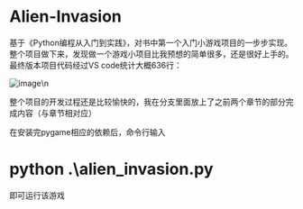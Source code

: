 # Alien-Invasion
基于《Python编程从入门到实践》，对书中第一个入门小游戏项目的一步步实现。
整个项目做下来，发现做一个游戏小项目比我预想的简单很多，还是很好上手的。最终版本项目代码经过VS code统计大概636行：

![image](https://user-images.githubusercontent.com/75466392/168984636-ada4fc1c-d0ee-415d-9d91-62fde3fc8877.png)\n

整个项目的开发过程还是比较愉快的，我在分支里面放上了之前两个章节的部分完成内容（与章节相对应）

在安装完pygame相应的依赖后，命令行输入
# python .\alien_invasion.py
即可运行该游戏
